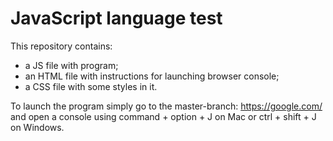 # JavaScript language test

This repository contains:
- a JS file with program;
- an HTML file with instructions for launching browser console;
- a CSS file with some styles in it.

To launch the program simply go to the master-branch: https://google.com/ and open a console using command + option + J on Mac or ctrl + shift + J on Windows.
